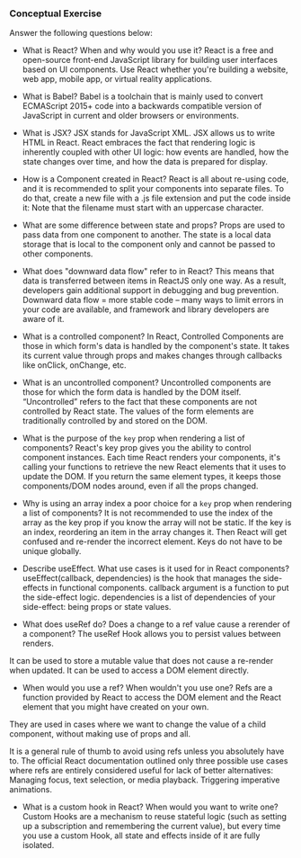 ### Conceptual Exercise 

Answer the following questions below:

- What is React? When and why would you use it?
React is a free and open-source front-end JavaScript library for building user interfaces based on UI components.
Use React whether you're building a website, web app, mobile app, or virtual reality applications.


- What is Babel?
Babel is a toolchain that is mainly used to convert ECMAScript 2015+ code into a backwards compatible version of JavaScript in current and older browsers or environments. 


- What is JSX?
JSX stands for JavaScript XML. JSX allows us to write HTML in React. React embraces the fact that rendering logic is inherently coupled with other UI logic: how events are handled, how the state changes over time, and how the data is prepared for display.


- How is a Component created in React?
React is all about re-using code, and it is recommended to split your components into separate files. To do that, create a new file with a .js file extension and put the code inside it: Note that the filename must start with an uppercase character.


- What are some difference between state and props?
Props are used to pass data from one component to another. The state is a local data storage that is local to the component only and cannot be passed to other components.


- What does "downward data flow" refer to in React?
This means that data is transferred between items in ReactJS only one way. As a result, developers gain additional support in debugging and bug prevention. Downward data flow = more stable code – many ways to limit errors in your code are available, and framework and library developers are aware of it. 

- What is a controlled component?
In React, Controlled Components are those in which form's data is handled by the component's state. It takes its current value through props and makes changes through callbacks like onClick, onChange, etc.


- What is an uncontrolled component?
Uncontrolled components are those for which the form data is handled by the DOM itself. “Uncontrolled” refers to the fact that these components are not controlled by React state. The values of the form elements are traditionally controlled by and stored on the DOM.


- What is the purpose of the `key` prop when rendering a list of components?
React's key prop gives you the ability to control component instances. Each time React renders your components, it's calling your functions to retrieve the new React elements that it uses to update the DOM. If you return the same element types, it keeps those components/DOM nodes around, even if all the props changed.


- Why is using an array index a poor choice for a `key` prop when rendering a list of components?
It is not recommended to use the index of the array as the key prop if you know the array will not be static. If the key is an index, reordering an item in the array changes it. Then React will get confused and re-render the incorrect element. Keys do not have to be unique globally.


- Describe useEffect.  What use cases is it used for in React components?
useEffect(callback, dependencies) is the hook that manages the side-effects in functional components. callback argument is a function to put the side-effect logic. dependencies is a list of dependencies of your side-effect: being props or state values.


- What does useRef do?  Does a change to a ref value cause a rerender of a component?
The useRef Hook allows you to persist values between renders. 

It can be used to store a mutable value that does not cause a re-render when updated. It can be used to access a DOM element directly.


- When would you use a ref? When wouldn't you use one?
Refs are a function provided by React to access the DOM element and the React element that you might have created on your own. 

They are used in cases where we want to change the value of a child component, without making use of props and all.

It is a general rule of thumb to avoid using refs unless you absolutely have to. The official React documentation outlined only three possible use cases where refs are entirely considered useful for lack of better alternatives: Managing focus, text selection, or media playback. Triggering imperative animations.


- What is a custom hook in React? When would you want to write one?
Custom Hooks are a mechanism to reuse stateful logic (such as setting up a subscription and remembering the current value), but every time you use a custom Hook, all state and effects inside of it are fully isolated.

